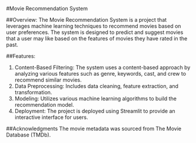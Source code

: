 #Movie Recommendation System

##Overview:
The Movie Recommendation System is a project that leverages machine learning techniques to recommend movies based on user preferences. The system is designed to predict and suggest movies that a user may like based on the features of movies they have rated in the past.

##Features:
1) Content-Based Filtering: The system uses a content-based approach by analyzing various features such as genre, keywords, cast, and crew to recommend similar movies.
2) Data Preprocessing: Includes data cleaning, feature extraction, and transformation.
3) Modeling: Utilizes various machine learning algorithms to build the recommendation model.
4) Deployment: The project is deployed using Streamlit to provide an interactive interface for users.


##Acknowledgments
The movie metadata was sourced from The Movie Database (TMDb).
   

